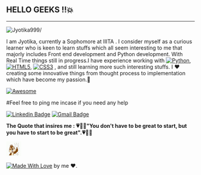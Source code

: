 ## HELLO GEEKS !!:boom:



----------------------------------------------------------------------------------------------------------
<p align="left"> <img src=https://komarev.com/ghpvc/?username=Jyotika999 alt=Jyotika999/></p>

I am Jyotika, currently a Sophomore at IIITA . I consider myself as a curious learner who is keen to learn stuffs which all seem interesting to me that majorly includes Front end development and Python development.
With Real Time things still in progress.I have experience working with  [![Python](https://img.shields.io/badge/-Python-black?style=flat-square&logo=Python)](), [![HTML5](https://img.shields.io/badge/-HTML5-E34F26?style=flat-square&logo=html5&logoColor=white)](), [![CSS3](https://img.shields.io/badge/-CSS3-1572B6?style=flat-square&logo=css3)]()
, and still learning more such interesting stuffs.
I :heart: creating some innovative things from thought process to implementation which have become my passion.:star2:



[![Awesome](https://cdn.rawgit.com/sindresorhus/awesome/d7305f38d29fed78fa85652e3a63e154dd8e8829/media/badge.svg)](https://github.com/Jyotika999)


#Feel free to ping me incase if you need any help 


[![Linkedin Badge](https://img.shields.io/badge/-LinkedIn-blue?style=flat-square&logo=Linkedin&logoColor=white&link=https://www.linkedin.com/in/jyotika-bhatti-a384a0194/)](https://www.linkedin.com/in/jyotika-bhatti-a384a0194/)  [![Gmail Badge](https://img.shields.io/badge/-Gmail-c14438?style=flat-square&logo=Gmail&logoColor=white&link=mailto:Jyotika9september@gmail.com)](mailto:Jyotika9september@gmail.com)

**The Quote that insires me :
:heartpulse::green_heart::blue_heart:"You don't have to be great to start, but you have to start to be great".:heartpulse::green_heart::blue_heart:**

<img src="two.gif" width="40" height="40" />

[![Made With Love](https://img.shields.io/badge/Made%20With-Love-orange.svg)](https://github.com/Jyotika999) by me :heart:.

